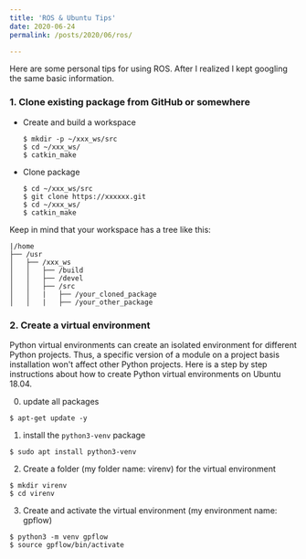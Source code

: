 ```yaml
---
title: 'ROS & Ubuntu Tips'
date: 2020-06-24
permalink: /posts/2020/06/ros/

---
```


Here are some personal tips for using ROS. After I realized I kept googling the same basic information. 

### 1. Clone existing package from GitHub or somewhere 
   * Create and build a workspace 
     ```
     $ mkdir -p ~/xxx_ws/src
     $ cd ~/xxx_ws/
     $ catkin_make
     ```
   * Clone package 
     ```
     $ cd ~/xxx_ws/src
     $ git clone https://xxxxxx.git
     $ cd ~/xxx_ws/
     $ catkin_make
     ```
Keep in mind that your workspace has a tree like this:   

```
|/home
├── /usr
│   ├── /xxx_ws
│   │   ├── /build
│   │   ├── /devel
│   │   ├── /src
│   │   |   ├── /your_cloned_package
│   │   |   ├── /your_other_package
```

### 2. Create a virtual environment 
Python virtual environments can create an isolated environment for different Python projects. Thus, a specific version of a module on a project basis installation won't affect other Python projects. Here is a step by step instructions about how to create Python virtual environments on Ubuntu 18.04.
   
   0. update all packages 
   ```
   $ apt-get update -y
   ```
   1. install the `python3-venv` package
   ```
   $ sudo apt install python3-venv
   ```
   2. Create a folder (my folder name: virenv) for the virtual environment
   ```
   $ mkdir virenv
   $ cd virenv
   ```
   3. Create and activate the virtual environment (my environment name: gpflow)
   ```
   $ python3 -m venv gpflow 
   $ source gpflow/bin/activate
   ```
   
